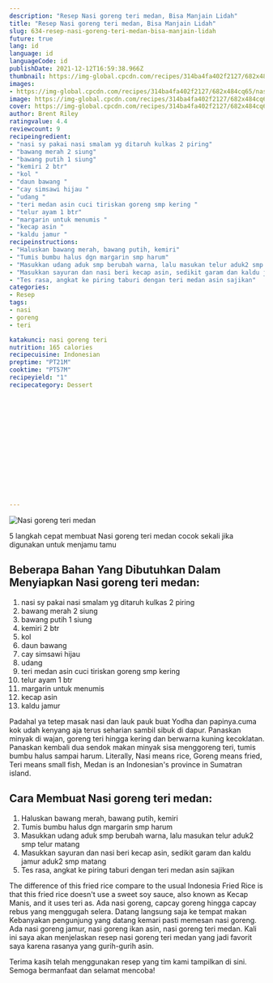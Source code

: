 ```yaml
---
description: "Resep Nasi goreng teri medan, Bisa Manjain Lidah"
title: "Resep Nasi goreng teri medan, Bisa Manjain Lidah"
slug: 634-resep-nasi-goreng-teri-medan-bisa-manjain-lidah
future: true
lang: id
language: id
languageCode: id
publishDate: 2021-12-12T16:59:38.966Z 
thumbnail: https://img-global.cpcdn.com/recipes/314ba4fa402f2127/682x484cq65/nasi-goreng-teri-medan-foto-resep-utama.webp
images:
- https://img-global.cpcdn.com/recipes/314ba4fa402f2127/682x484cq65/nasi-goreng-teri-medan-foto-resep-utama.webp
image: https://img-global.cpcdn.com/recipes/314ba4fa402f2127/682x484cq65/nasi-goreng-teri-medan-foto-resep-utama.webp
cover: https://img-global.cpcdn.com/recipes/314ba4fa402f2127/682x484cq65/nasi-goreng-teri-medan-foto-resep-utama.webp
author: Brent Riley
ratingvalue: 4.4
reviewcount: 9
recipeingredient:
- "nasi sy pakai nasi smalam yg ditaruh kulkas 2 piring"
- "bawang merah 2 siung"
- "bawang putih 1 siung"
- "kemiri 2 btr"
- "kol "
- "daun bawang "
- "cay simsawi hijau "
- "udang "
- "teri medan asin cuci tiriskan goreng smp kering "
- "telur ayam 1 btr"
- "margarin untuk menumis "
- "kecap asin "
- "kaldu jamur "
recipeinstructions:
- "Haluskan bawang merah, bawang putih, kemiri"
- "Tumis bumbu halus dgn margarin smp harum"
- "Masukkan udang aduk smp berubah warna, lalu masukan telur aduk2 smp telur matang"
- "Masukkan sayuran dan nasi beri kecap asin, sedikit garam dan kaldu jamur aduk2 smp matang"
- "Tes rasa, angkat ke piring taburi dengan teri medan asin sajikan"
categories:
- Resep
tags:
- nasi
- goreng
- teri

katakunci: nasi goreng teri 
nutrition: 165 calories
recipecuisine: Indonesian
preptime: "PT21M"
cooktime: "PT57M"
recipeyield: "1"
recipecategory: Dessert


     
    
    
    
    
    
    
    
    
    
    
      
    
---
```



![Nasi goreng teri medan](https://img-global.cpcdn.com/recipes/314ba4fa402f2127/682x484cq65/nasi-goreng-teri-medan-foto-resep-utama.webp)

5 langkah cepat membuat  Nasi goreng teri medan cocok sekali jika digunakan untuk menjamu tamu

<!--inarticleads1-->

## Beberapa Bahan Yang Dibutuhkan Dalam Menyiapkan Nasi goreng teri medan:

1. nasi sy pakai nasi smalam yg ditaruh kulkas 2 piring
1. bawang merah 2 siung
1. bawang putih 1 siung
1. kemiri 2 btr
1. kol 
1. daun bawang 
1. cay simsawi hijau 
1. udang 
1. teri medan asin cuci tiriskan goreng smp kering 
1. telur ayam 1 btr
1. margarin untuk menumis 
1. kecap asin 
1. kaldu jamur 

Padahal ya tetep masak nasi dan lauk pauk buat Yodha dan papinya.cuma kok udah kenyang aja terus seharian sambil sibuk di dapur. Panaskan minyak di wajan, goreng teri hingga kering dan berwarna kuning kecoklatan. Panaskan kembali dua sendok makan minyak sisa menggoreng teri, tumis bumbu halus sampai harum. Literally, Nasi means rice, Goreng means fried, Teri means small fish, Medan is an Indonesian&#39;s province in Sumatran island. 

<!--inarticleads2-->

## Cara Membuat Nasi goreng teri medan:

1. Haluskan bawang merah, bawang putih, kemiri
1. Tumis bumbu halus dgn margarin smp harum
1. Masukkan udang aduk smp berubah warna, lalu masukan telur aduk2 smp telur matang
1. Masukkan sayuran dan nasi beri kecap asin, sedikit garam dan kaldu jamur aduk2 smp matang
1. Tes rasa, angkat ke piring taburi dengan teri medan asin sajikan


The difference of this fried rice compare to the usual Indonesia Fried Rice is that this fried rice doesn&#39;t use a sweet soy sauce, also known as Kecap Manis, and it uses teri as. Ada nasi goreng, capcay goreng hingga capcay rebus yang menggugah selera. Datang langsung saja ke tempat makan Kebanyakan pengunjung yang datang kemari pasti memesan nasi goreng. Ada nasi goreng jamur, nasi goreng ikan asin, nasi goreng teri medan. Kali ini saya akan menjelaskan resep nasi goreng teri medan yang jadi favorit saya karena rasanya yang gurih-gurih asin. 

Terima kasih telah menggunakan resep yang tim kami tampilkan di sini. Semoga bermanfaat dan selamat mencoba!
